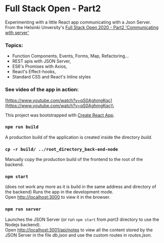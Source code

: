 # Full Stack Open - Part2
Experimenting with a little React app communicating with a Json Server. From the Helsinki Unversity's [Full Stack Open 2020 - Part2 'Communicating with server'](https://fullstackopen.com/en/part2) 

### Topics:
* Function Components, Events, Forms, Map, Refactoring...
* REST apis with JSON Server,
* ES6's Promises with Axios,
* React's Effect-hooks,
* Standard CSS and React's Inline styles

### See video of the app in action:
[https://www.youtube.com/watch?v=qS0AghmgKqc](https://www.youtube.com/watch?v=qS0AghmgKqc)\

This project was bootstrapped with [Create React App](https://github.com/facebook/create-react-app).

### `npm run build`
A production build of the application is created inside the directory *build*. 

### `cp -r build/ ../root_directory_back-end-node`
Manually copy the production build of the frontend to the root of the backend.

### `npm start`
(does not work any more as it is build in the same address and directory of the backend)
Runs the app in the development mode.\
Open [http://localhost:3000](http://localhost:3000) to view it in the browser.

### `npm run server` 
Launches the JSON Server (or run `npm start` from *part3* directory to use the Nodejs backend).\
Open [http://localhost:3001/api/notes](http://localhost:3001/api/notes) to view all the content stored by the JSON Server in the file *db.json* and use the custom routes in *routes.json*.


